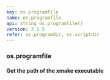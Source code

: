 ```yaml
---
key: os.programfile
name: os.programfile
api: string os.programfile()
version: 2.1.5
refer: os.programdir, os.scriptdir
---
```


### os.programfile

#### Get the path of the xmake executable
